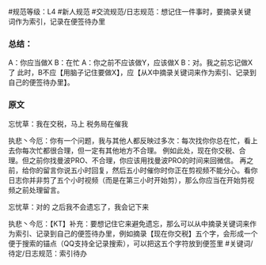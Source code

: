 #规范等级：L4
#新人规范
#交流规范/日志规范：想记住一件事时，要摘录关键词作为索引，记录在便签待办里
### 总结：
A：你应当做X
B：在忙
A：你之前不应该做Y，应该做X
B：对。我之前忘记做X了
此时，B不应【用脑子记住要做X】，应【从X中摘录关键词来作为索引、记录到自己的便签待办里】。

### 原文
忘忧草：我在交税，马上
税务局在催我

执悲丶今厄：你有一个问题，我与其他人都反映过多次：每次找你你总在忙，看上去你每次忙都很合理，但一定有其他地方不合理。
例如此处，现在你交税、合理。但之前你找曼波PRO、不合理，你应该用找曼波PRO的时间来回微信。
再之前，给你的留言你说五小时回复，然后五小时催你时你正在剪视频不能分心。看你日志你并非剪了五个小时视频（而是在第三小时开始剪），那么你应当在开始剪视频之前处理留言。

忘忧草：对的
之后我不会遗忘了，我会记下来

执悲丶今厄：【KT】补充：要想记住它来避免遗忘，那么可以从中摘录关键词来作为索引、记录到自己的便签待办里，例如摘录【现在你交税】五个字，会形成一个便于搜索的锚点（QQ支持全记录搜索），可以把这五个字符放到便签里
#关键词/待定/日志规范：索引待办